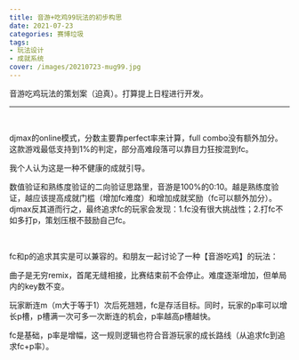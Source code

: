 ```yaml
---
title: 音游+吃鸡99玩法的初步构思
date: 2021-07-23
categories: 赛博垃圾
tags: 
- 玩法设计
- 成就系统
cover: /images/20210723-mug99.jpg
---
```


音游吃鸡玩法的策划案（迫真）。打算提上日程进行开发。

<!--more-->

---

   <br/>

djmax的online模式，分数主要靠perfect率来计算，full combo没有额外加分。这款游戏最低支持到1%的判定，部分高难段落可以靠目力狂按混到fc。

我个人认为这是一种不健康的成就引导。

数值验证和熟练度验证的二向验证思路里，音游是100%的0:10。越是熟练度验证，越应该提高成就门槛（增加fc难度）和增加成就奖励（fc可以额外加分）。djmax反其道而行之，最终追求fc的玩家会发现：1.fc没有很大挑战性；2.打fc不如多打p，策划压根不鼓励自己fc。

   <br/>

fc和p的追求其实是可以兼容的。和朋友一起讨论了一种【音游吃鸡】的玩法：

 

曲子是无穷remix，首尾无缝相接，比赛结束前不会停止。难度逐渐增加，但单局内的key数不变。

玩家断连m（m大于等于1）次后死翘翘，fc是存活目标。同时，玩家的p率可以增长p槽，p槽满一次可多一次断连的机会，p率越高p槽越快。

fc是基础，p率是增幅，这一规则逻辑也符合音游玩家的成长路线（从追求fc到追求fc+p率）。

  <br/>

